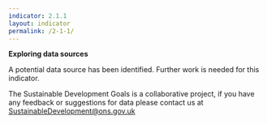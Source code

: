 ```yaml
---
indicator: 2.1.1
layout: indicator
permalink: /2-1-1/
---
```

**Exploring data sources**           

A potential data source has been identified. Further work is needed for this indicator.

The Sustainable Development Goals is a collaborative project, if you have any feedback or suggestions for data please contact us at <SustainableDevelopment@ons.gov.uk>
